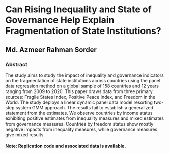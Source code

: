 # Can Rising Inequality and State of Governance Help Explain Fragmentation of State Institutions?
## Md. Azmeer Rahman Sorder

### Abstract
The study aims to study the impact of inequality and governance indicators on the fragmentation of state institutions across countries using the panel data regression method on a global sample of 158 countries and 12 years ranging from 2009 to 2020. This paper draws data from three primary sources: Fragile States Index, Positive Peace Index, and Freedom in the World. The study deploys a linear dynamic panel data model resorting two-step system GMM approach. The results fail to establish a generalized statement from the estimates. We observe countries by income status exhibiting positive estimates from inequality measures and mixed estimates from governance measures. Countries by freedom status show mostly negative impacts from inequality measures, while governance measures give mixed results.

#### Note: Replication code and associated data is available. 
